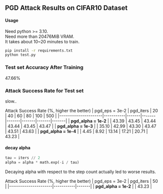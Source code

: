 ## PGD Attack Results on CIFAR10 Dataset

#### Usage

Need python >= 3.10.   
Need more than 20476MiB VRAM.   
It takes about 10~20 minutes to train.

```bash
pip install -r requirements.txt
python test.py
```

### Test set Accuracy After Training

47.66%

### Attack Success Rate for Test set

slow..

Attack Success Rate (%, higher the better)
|    pgd_eps = 3e-2    | pgd_iters |  20   |  40   |  60   |  80   |  100  |  500  |
|----------------------|-----------|-------|-------|-------|-------|-------|-------|
| **pgd_alpha = 1e-2** |           | 43.39 | 43.45 | 43.44 | 43.44 | 43.45 | 43.47 |
| **pgd_alpha = 1e-3** |           | 35.10 | 42.99 | 43.30 | 43.47 | 43.51 | 43.63 |
| **pgd_alpha = 1e-4** |           |  4.45 |  8.92 | 13.14 | 17.21 | 20.71 | 43.23 |

#### decay alpha
```python
tau = iters // 2
alpha = alpha * math.exp(-i / tau)
```

Decaying alpha with respect to the step count actually led to worse results.

Attack Success Rate (%, higher the better)
|    pgd_eps = 3e-2    | pgd_iters |  50   |
|----------------------|-----------|-------|
| **pgd_alpha = 1e-2** |           | 43.23 |